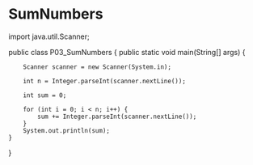# SumNumbers
import java.util.Scanner;

public class P03_SumNumbers {
    public static void main(String[] args) {

        Scanner scanner = new Scanner(System.in);

        int n = Integer.parseInt(scanner.nextLine());

        int sum = 0;

        for (int i = 0; i < n; i++) {
            sum += Integer.parseInt(scanner.nextLine());
        }
        System.out.println(sum);
    }

}
